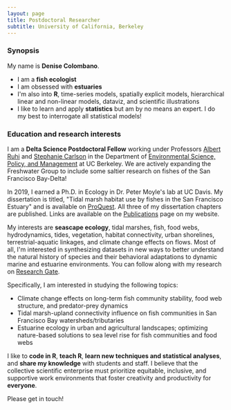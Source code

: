 ```yaml
---
layout: page
title: Postdoctoral Researcher
subtitle: University of California, Berkeley
---
```


### Synopsis

My name is **Denise Colombano**. 

- I am a **fish ecologist**
- I am obsessed with **estuaries**
- I'm also into **R**, time-series models, spatially explicit models, hierarchical linear and non-linear models, dataviz, and scientific illustrations
- I like to learn and apply **statistics** but am by no means an expert. I do my best to interrogate all statistical models!


### Education and research interests

I am a **Delta Science Postdoctoral Fellow** working under Professors [Albert Ruhi](https://nature.berkeley.edu/ruhilab/) and [Stephanie Carlson](https://nature.berkeley.edu/carlsonlab/) in the Department of [Environmental Science, Policy, and Management](https://ourenvironment.berkeley.edu/) at UC Berkeley. We are actively expanding the Freshwater Group to include some saltier research on fishes of the San Francisco Bay-Delta!

In 2019, I earned a Ph.D. in Ecology in Dr. Peter Moyle's lab at UC Davis. My dissertation is titled, "Tidal marsh habitat use by fishes in the San Francisco Estuary" and is available on [ProQuest](https://search.proquest.com/openview/a38e19b5e0cfb8c389c7da4069b4884e/1.pdf?pq-origsite=gscholar&cbl=18750&diss=y). All three of my dissertation chapters are published. Links are available on the [Publications](https://denise-colombano.github.io/Publications/) page on my website.

My interests are **seascape ecology**, tidal marshes, fish, food webs, hydrodynamics, tides, vegetation, habitat connectivity, urban shorelines, terrestrial-aquatic linkages, and climate change effects on flows. Most of all, I'm interested in synthesizing datasets in new ways to better understand the natural history of species and their behavioral adaptations to dynamic marine and estuarine environments. You can follow along with my research on [Research Gate](https://www.researchgate.net/profile/Denise_Colombano).

Specifically, I am interested in studying the following topics:

- Climate change effects on long-term fish community stability, food web structure, and predator-prey dynamics
- Tidal marsh-upland connectivity influence on fish communities in San Francisco Bay watersheds/tributaries
- Estuarine ecology in urban and agricultural landscapes; optimizing nature-based solutions to sea level rise for fish communities and food webs

I like to **code in R**, **teach R**, **learn new techniques and statistical analyses**, and **share my knowledge** with students and staff. I believe that the collective scientific enterprise must prioritize equitable, inclusive, and supportive work environments that foster creativity and productivity for **everyone**.

Please get in touch!

